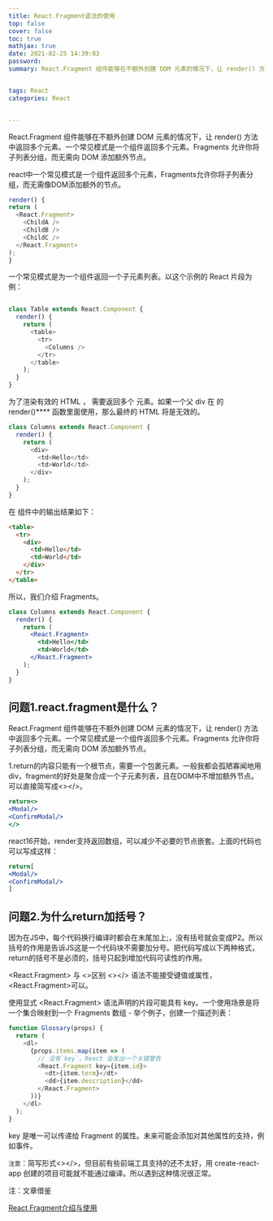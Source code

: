 ```yaml
---
title: React.Fragment语法的使用
top: false
cover: false
toc: true
mathjax: true
date: 2021-02-25 14:39:03
password:
summary: React.Fragment 组件能够在不额外创建 DOM 元素的情况下，让 render() 方法中返回多个元素。一个常见模式是一个组件返回多个元素。Fragments 允许你将子列表分组，而无需向 DOM 添加额外节点。


tags: React
categories: React


---
```


React.Fragment 组件能够在不额外创建 DOM 元素的情况下，让 render() 方法中返回多个元素。一个常见模式是一个组件返回多个元素。Fragments 允许你将子列表分组，而无需向 DOM 添加额外节点。



react中一个常见模式是一个组件返回多个元素，Fragments允许你将子列表分组，而无需像DOM添加额外的节点。

```js
render() {
return (
  <React.Fragment>
    <ChildA />
    <ChildB />
    <ChildC />
  </React.Fragment>
);
}

```
一个常见模式是为一个组件返回一个子元素列表。以这个示例的 React 片段为例：

```js

class Table extends React.Component {
  render() {
    return (
      <table>
        <tr>
          <Columns />
        </tr>
      </table>
    );
  }
}
```


为了渲染有效的 HTML ， <Columns /> 需要返回多个 <td> 元素。如果一个父 div 在 <Columns /> 的 render()**** 函数里面使用，那么最终的 HTML 将是无效的。

```js
class Columns extends React.Component {
  render() {
    return (
      <div>
        <td>Hello</td>
        <td>World</td>
      </div>
    );
  }
}
```

在 <Table /> 组件中的输出结果如下：

```html
<table>
  <tr>
    <div>
      <td>Hello</td>
      <td>World</td>
    </div>
  </tr>
</table>
```

所以，我们介绍 Fragments。

```jsx
class Columns extends React.Component {
  render() {
    return (
      <React.Fragment>
        <td>Hello</td>
        <td>World</td>
      </React.Fragment>
    );
  }
}
```

## 问题1.react.fragment是什么？

React.Fragment 组件能够在不额外创建 DOM 元素的情况下，让 render() 方法中返回多个元素。一个常见模式是一个组件返回多个元素。Fragments 允许你将子列表分组，而无需向 DOM 添加额外节点。



1.return的内容只能有一个根节点，需要一个包裹元素。一般我都会孤陋寡闻地用div，fragment的好处是聚合成一个子元素列表，且在DOM中不增加额外节点。可以直接简写成<></>。

```jsx
return<>
<Modal/>
<ConfirmModal/>
</>
```
react16开始，render支持返回数组，可以减少不必要的节点嵌套。上面的代码也可以写成这样：

```jsx
return[
<Modal/>
<ConfirmModal/>
]

```

## 问题2.为什么return加括号？


因为在JS中，每个代码换行编译时都会在末尾加上;，没有括号就会变成P2。所以括号的作用是告诉JS这是一个代码块不需要加分号。把代码写成以下两种格式，return的括号不是必须的，括号只起到增加代码可读性的作用。


<React.Fragment> 与 <>区别
<></> 语法不能接受键值或属性，<React.Fragment>可以。

使用显式 <React.Fragment> 语法声明的片段可能具有 key。一个使用场景是将一个集合映射到一个 Fragments 数组 - 举个例子，创建一个描述列表：

```js
function Glossary(props) {
  return (
    <dl>
      {props.items.map(item => (
        // 没有`key`，React 会发出一个关键警告
        <React.Fragment key={item.id}>
          <dt>{item.term}</dt>
          <dd>{item.description}</dd>
        </React.Fragment>
      ))}
    </dl>
  );
}
```

key 是唯一可以传递给 Fragment 的属性。未来可能会添加对其他属性的支持，例如事件。

`注意`：简写形式<></>，但目前有些前端工具支持的还不太好，用 create-react-app 创建的项目可能就不能通过编译。所以遇到这种情况很正常。


注：文章借鉴

[React Fragment介绍与使用](https://blog.csdn.net/weixin_43720095/article/details/104943812)
